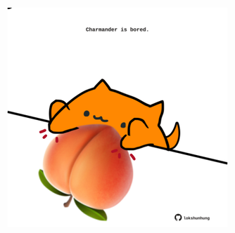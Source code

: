 <!-- built at 30/05/2025, 09:00:29 UTC -->
<p align="center">
  <img width="500" height="500" src="./ReadmeImage.svg">
</p>
